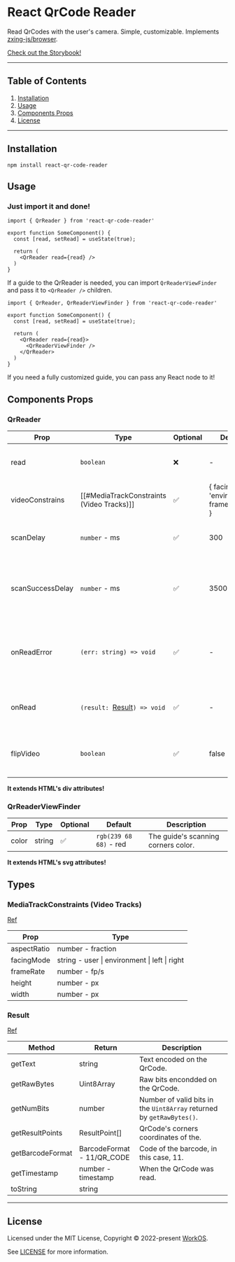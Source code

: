 # React QrCode Reader

Read QrCodes with the user's camera. Simple, customizable. Implements [zxing-js/browser](https://github.com/zxing-js/browser).

[Check out the Storybook!](http://react-qr-code-reader.netlify.app/)

---

## Table of Contents

1. [Installation](#Installation)
2. [Usage](#Usage)
3.  [Components Props](<#Components Props>)
4. [License](#License)

---

## Installation

```shell
npm install react-qr-code-reader
```

## Usage

### Just import it and done!

```TSX
import { QrReader } from 'react-qr-code-reader'

export function SomeComponent() {
  const [read, setRead] = useState(true);
	
  return (
    <QrReader read={read} />
  )
}
```

If a guide to the QrReader is needed, you can import `QrReaderViewFinder` and pass it to `<QrReader />` children.

```TSX
import { QrReader, QrReaderViewFinder } from 'react-qr-code-reader'

export function SomeComponent() {
  const [read, setRead] = useState(true);
	
  return (
    <QrReader read={read}>
      <QrReaderViewFinder />
    </QrReader>
  )
}
```

If you need a fully customized guide, you can pass any React node to it!

## Components Props

### QrReader

| Prop | Type | Optional | Default | Description |
| ---- | ---- | ---- | ---- | ---- |
| read | `boolean` | ❌ | - | If the reader should read. |
| videoConstrains | [[#MediaTrackConstraints (Video Tracks)]] | ✅ | { facingMode: 'environment', frameRate: 30 } |  |
| scanDelay | `number` - ms | ✅ | 300 | The delay between each reading. |
| scanSuccessDelay | `number` - ms | ✅ | 3500 | The delay to continue the reading process after a successful reading. |
| onReadError | `(err: string) => void` | ✅ | - | Function called when there is an error in the reading process. |
| onRead | `(result: `[Result](#Result)`) => void` | ✅ | - | Function called when the QrCode is read. |
| flipVideo | `boolean` | ✅ | false | If the previewed video should be flipped. |

**It extends HTML's div attributes!**

### QrReaderViewFinder

| Prop | Type | Optional | Default | Description |
| ---- | ---- | ---- | ---- | ---- |
| color | string | ✅ | `rgb(239 68 68)` - red | The guide's scanning corners color. |

**It extends HTML's svg attributes!**

## Types

### MediaTrackConstraints (Video Tracks)

[Ref](https://developer.mozilla.org/en-US/docs/Web/API/MediaTrackConstraints#instance_properties_of_video_tracks)

| Prop | Type |
| ---- | ---- |
| aspectRatio | number - fraction |
| facingMode | string - user \| environment \| left \| right |
| frameRate | number - fp/s |
| height | number - px |
| width | number - px |

### Result

[Ref](https://github.com/zxing-js/library/blob/99a8e0c65de7bf97565a5dd46299d858c10dd69a/src/core/Result.ts#L73)

| Method | Return | Description |
| ---- | ---- | ---- |
| getText | string | Text encoded on the QrCode. |
| getRawBytes | Uint8Array | Raw bits encondded on the QrCode. |
| getNumBits | number | Number of valid bits in the `Uint8Array` returned by `getRawBytes()`. |
| getResultPoints | ResultPoint[] | QrCode's corners coordinates of the. |
| getBarcodeFormat | BarcodeFormat - 11/QR_CODE | Code of the barcode, in this case, 11. |
| getTimestamp | number - timestamp | When the QrCode was read. |
| toString | string |  |

---

## License

Licensed under the MIT License, Copyright © 2022-present [WorkOS](https://workos.com).

See [LICENSE](./LICENSE) for more information.
